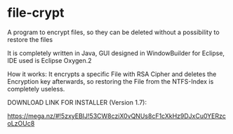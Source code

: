 # file-crypt
A program to encrypt files, so they can be deleted without a possibility to restore the files

It is completely written in Java, GUI designed in WindowBuilder for Eclipse, IDE used is Eclipse Oxygen.2

How it works:
It encrypts a specific File with RSA Cipher and deletes the Encryption key afterwards, so restoring the File
from the NTFS-Index is completely useless.

DOWNLOAD LINK FOR INSTALLER (Version 1.7):

https://mega.nz/#!5zxyEBIJ!53CW8cziX0vQNUs8cF1cXkHz9DJxCu0YERzcoLzOUc8

